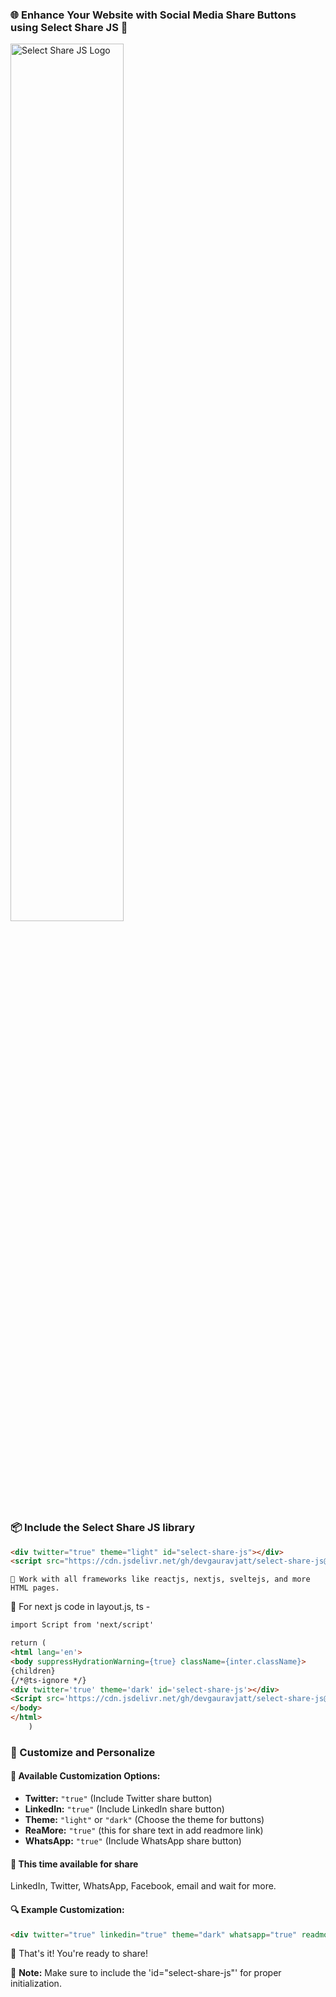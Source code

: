 ### 🌐 Enhance Your Website with Social Media Share Buttons using Select Share JS 🚀 

<img src="https://i.ibb.co/rwTBQCJ/Screenshot-2023-12-22-204007.png" alt="Select Share JS Logo" style="width: 60%; height: auto;">

### 📦 Include the Select Share JS library
```html
<div twitter="true" theme="light" id="select-share-js"></div>
<script src="https://cdn.jsdelivr.net/gh/devgauravjatt/select-share-js@main/build/v-1.0/main.js"></script>
```
`🤩 Work with all frameworks like reactjs, nextjs, sveltejs, and more HTML pages.`

📌 For next js code in layout.js, ts -
```html
import Script from 'next/script'

return (
<html lang='en'>
<body suppressHydrationWarning={true} className={inter.className}>
{children}
{/*@ts-ignore */}
<div twitter='true' theme='dark' id='select-share-js'></div>
<Script src='https://cdn.jsdelivr.net/gh/devgauravjatt/select-share-js@main/build/v-1.0/main.js' />
</body>
</html>
	)

```

### 🎨 Customize and Personalize 

#### 📌 Available Customization Options:
- **Twitter:** `"true"` (Include Twitter share button)
- **LinkedIn:** `"true"` (Include LinkedIn share button)
- **Theme:** `"light"` or `"dark"` (Choose the theme for buttons)
- **ReaMore:** `"true"` (this for share text in add readmore link)
- **WhatsApp:** `"true"` (Include WhatsApp share button)

#### 💨 This time available for share
LinkedIn, Twitter, WhatsApp, Facebook, email and wait for more.

#### 🔍 Example Customization:
```html
<div twitter="true" linkedin="true" theme="dark" whatsapp="true" readmore="true" id="select-share-js"></div>
```

🚀 That's it! You're ready to share! 

🚨 **Note:** Make sure to include the 'id="select-share-js"' for proper initialization.
